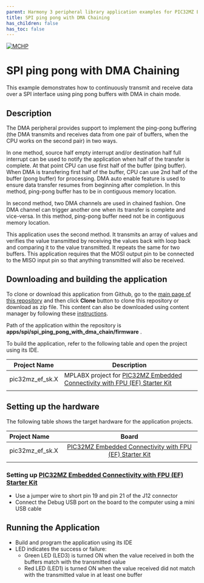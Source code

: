 ```yaml
---
parent: Harmony 3 peripheral library application examples for PIC32MZ EF family
title: SPI ping pong with DMA Chaining
has_children: false
has_toc: false
---
```


[![MCHP](https://www.microchip.com/ResourcePackages/Microchip/assets/dist/images/logo.png)](https://www.microchip.com)

# SPI ping pong with DMA Chaining

This example demonstrates how to continuously transmit and receive data over a SPI interface using ping pong buffers with DMA in chain mode.

## Description

The DMA peripheral provides support to implement the ping-pong buffering (the DMA transmits and receives data from one pair of buffers, when the CPU works on the second pair) in two ways.

In one method, source half empty interrupt and/or destination half full interrupt can be used to notify the application when half of the transfer is complete. At that point CPU can use first half of the buffer (ping buffer). When DMA is transfering first half of the buffer,
CPU can use 2nd half of the buffer (pong buffer) for processing. DMA auto enable feature is used to ensure data transfer resumes from beginning after completion. In this method, ping-pong buffer has to be in contiguous memory location.

In second method, two DMA channels are used in chained fashion. One DMA channel can trigger another one when its transfer is complete and vice-versa. In this method, ping-pong buffer need not be in contiguous memory location.

This application uses the second method. It transmits an array of values and verifies the value transmitted by receiving the values back with loop back and comparing it to the value transmitted. It repeats the same for two buffers. This application requires that the MOSI output pin to be connected to the MISO input pin so that anything transmitted will also be received.

## Downloading and building the application

To clone or download this application from Github, go to the [main page of this repository](https://github.com/Microchip-MPLAB-Harmony/csp_apps_pic32mz_ef) and then click **Clone** button to clone this repository or download as zip file.
This content can also be downloaded using content manager by following these [instructions](https://github.com/Microchip-MPLAB-Harmony/contentmanager/wiki).

Path of the application within the repository is **apps/spi/spi_ping_pong_with_dma_chain/firmware** .

To build the application, refer to the following table and open the project using its IDE.

| Project Name      | Description                                    |
| ----------------- | ---------------------------------------------- |
| pic32mz_ef_sk.X | MPLABX project for [PIC32MZ Embedded Connectivity with FPU (EF) Starter Kit](https://www.microchip.com/DevelopmentTools/ProductDetails/dm320007) |
|||

## Setting up the hardware

The following table shows the target hardware for the application projects.

| Project Name| Board|
|:---------|:---------:|
| pic32mz_ef_sk.X | [PIC32MZ Embedded Connectivity with FPU (EF) Starter Kit](https://www.microchip.com/DevelopmentTools/ProductDetails/dm320007) |
|||

### Setting up [PIC32MZ Embedded Connectivity with FPU (EF) Starter Kit](https://www.microchip.com/DevelopmentTools/ProductDetails/dm320007)

- Use a jumper wire to short pin 19 and pin 21 of the J12 connector
- Connect the Debug USB port on the board to the computer using a mini USB cable

## Running the Application

- Build and program the application using its IDE
- LED indicates the success or failure:
  - Green LED (LED3) is turned ON when the value received in both the buffers match with the transmitted value
  - Red LED (LED1) is turned ON when the value received did not match with the transmitted value in at least one buffer
